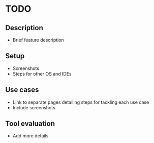 # TODO
## Description
  - Brief feature description
## Setup
  - Screenshots
  - Steps for other OS and IDEs
## Use cases
  - Link to separate pages detailing steps for tackling each use case
  - Include screenshots
## Tool evaluation
  - Add more details
